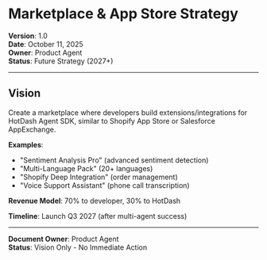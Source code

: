 # Marketplace & App Store Strategy

**Version**: 1.0  
**Date**: October 11, 2025  
**Owner**: Product Agent  
**Status**: Future Strategy (2027+)

---

## Vision

Create a marketplace where developers build extensions/integrations for HotDash Agent SDK, similar to Shopify App Store or Salesforce AppExchange.

**Examples**:
- "Sentiment Analysis Pro" (advanced sentiment detection)
- "Multi-Language Pack" (20+ languages)
- "Shopify Deep Integration" (order management)
- "Voice Support Assistant" (phone call transcription)

**Revenue Model**: 70% to developer, 30% to HotDash

**Timeline**: Launch Q3 2027 (after multi-agent success)

---

**Document Owner**: Product Agent  
**Status**: Vision Only - No Immediate Action

